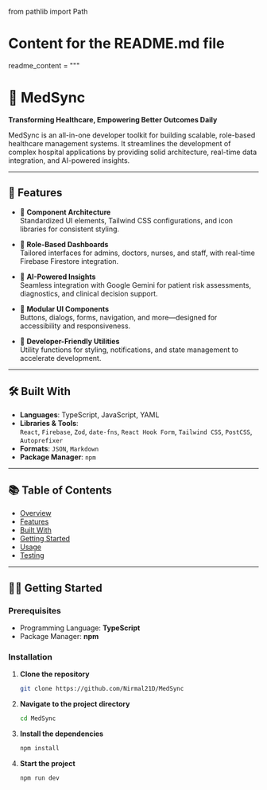 from pathlib import Path

# Content for the README.md file
readme_content = """
# 🏥 MedSync

**Transforming Healthcare, Empowering Better Outcomes Daily**

MedSync is an all-in-one developer toolkit for building scalable, role-based healthcare management systems. It streamlines the development of complex hospital applications by providing solid architecture, real-time data integration, and AI-powered insights.

---

## 🚀 Features

- 🎨 **Component Architecture**  
  Standardized UI elements, Tailwind CSS configurations, and icon libraries for consistent styling.

- 👥 **Role-Based Dashboards**  
  Tailored interfaces for admins, doctors, nurses, and staff, with real-time Firebase Firestore integration.

- 🤖 **AI-Powered Insights**  
  Seamless integration with Google Gemini for patient risk assessments, diagnostics, and clinical decision support.

- 🧩 **Modular UI Components**  
  Buttons, dialogs, forms, navigation, and more—designed for accessibility and responsiveness.

- 🧰 **Developer-Friendly Utilities**  
  Utility functions for styling, notifications, and state management to accelerate development.

---

## 🛠️ Built With

- **Languages**: TypeScript, JavaScript, YAML
- **Libraries & Tools**:  
  `React`, `Firebase`, `Zod`, `date-fns`, `React Hook Form`, `Tailwind CSS`, `PostCSS`, `Autoprefixer`  
- **Formats**: `JSON`, `Markdown`  
- **Package Manager**: `npm`

---

## 📚 Table of Contents

- [Overview](#-medsync)
- [Features](#-features)
- [Built With](#-built-with)
- [Getting Started](#-getting-started)
- [Usage](#-usage)
- [Testing](#-testing)

---

## 🧑‍💻 Getting Started

### Prerequisites

- Programming Language: **TypeScript**
- Package Manager: **npm**

### Installation

1. **Clone the repository**
   ```bash
   git clone https://github.com/Nirmal21D/MedSync

2. **Navigate to the project directory**
   ```bash
   cd MedSync

4. **Install the dependencies**
   ```bash
   npm install

5. **Start the project**
   ```bash
   npm run dev
